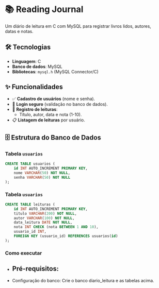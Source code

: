 # 📚 Reading Journal  

Um diário de leitura em C com MySQL para registrar livros lidos, autores, datas e notas.  

## 🛠️ Tecnologias  
- **Linguagem**: C  
- **Banco de dados**: MySQL  
- **Bibliotecas**: `mysql.h` (MySQL Connector/C)  

## ✨ Funcionalidades  
- ✅ **Cadastro de usuários** (nome e senha).  
- 🔑 **Login seguro** (validação no banco de dados).  
- 📖 **Registro de leituras**:  
  - Título, autor, data e nota (1-10).  
- 📋 **Listagem de leituras** por usuário.  

## 🗄️ Estrutura do Banco de Dados  
### Tabela `usuarios`  
```sql
CREATE TABLE usuarios (
    id INT AUTO_INCREMENT PRIMARY KEY,
    nome VARCHAR(50) NOT NULL,
    senha VARCHAR(50) NOT NULL
);
``` 
<!--verificar se precisa de USE -->
### Tabela `usuarios` 
```sql
CREATE TABLE leituras (
    id INT AUTO_INCREMENT PRIMARY KEY,
    titulo VARCHAR(200) NOT NULL,
    autor VARCHAR(100) NOT NULL,
    data_leitura DATE NOT NULL,
    nota INT CHECK (nota BETWEEN 1 AND 10),
    usuario_id INT,
    FOREIGN KEY (usuario_id) REFERENCES usuarios(id)
);
``` 
 
 ### Como executar
- Pré-requisitos:
    -
- Configuração do banco:
    Crie o banco diario_leitura e as tabelas acima.